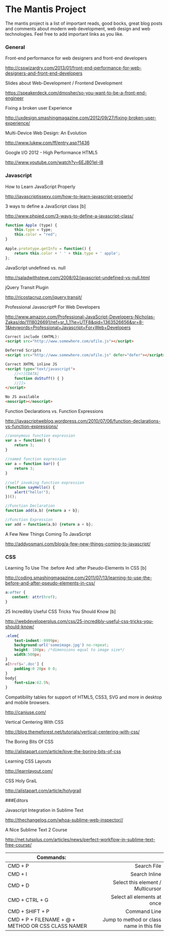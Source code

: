 # The Mantis Project

The mantis project is a list of important reads, good bocks, great blog posts and comments about modern web development, web design and web technologies. Feel free to add important links as you like.


### General

Front-end performance for web designers and front-end developers

http://csswizardry.com/2013/01/front-end-performance-for-web-designers-and-front-end-developers


Slides about Web-Development / Frontend Development

https://speakerdeck.com/dmosher/so-you-want-to-be-a-front-end-engineer


Fixing a broken user Experience

http://uxdesign.smashingmagazine.com/2012/09/27/fixing-broken-user-experience/


Multi-Device Web Design: An Evolution

http://www.lukew.com/ff/entry.asp?1436


Google I/O 2012 - High Performance HTML5

http://www.youtube.com/watch?v=6EJ801el-I8



### Javascript


How to Learn JavaScript Properly

http://javascriptissexy.com/how-to-learn-javascript-properly/


3 ways to define a JavaScript class [b]

http://www.phpied.com/3-ways-to-define-a-javascript-class/

```Javascript
function Apple (type) {
    this.type = type;
    this.color = "red";
}
 
Apple.prototype.getInfo = function() {
    return this.color + ' ' + this.type + ' apple';
};
```

JavaScript undefined vs. null

http://saladwithsteve.com/2008/02/javascript-undefined-vs-null.html

jQuery Transit Plugin

http://ricostacruz.com/jquery.transit/


Professional Javascript® For Web Developers

http://www.amazon.com/Professional-JavaScript-Developers-Nicholas-Zakas/dp/1118026691/ref=sr_1_1?ie=UTF8&qid=1363526656&sr=8-1&keywords=Professional+Javascript+For+Web+Developers

```HTML
Correct include (XHTML):	
<script src="http://www.somewhere.com/afile.js"></script>

Deferred Scripts	
<script src="http://www.somewhere.com/afile.js" defer="defer"></script>

Correct XHTML inline JS	
<script type="text/javascript">
	//<![CDATA[
	function doStuff() { }
	//]]>
</script>

No JS available	
<noscript></noscript>
```

Function Declarations vs. Function Expressions

http://javascriptweblog.wordpress.com/2010/07/06/function-declarations-vs-function-expressions/

```Javascript
//anonymous function expression
var a = function() {
    return 3;
}
 
//named function expression
var a = function bar() {
    return 3;
}
 
//self invoking function expression
(function sayHello() {
    alert("hello!");
})();

//Function Declaration
function add(a,b) {return a + b};

//Function Expression
var add = function(a,b) {return a + b};
```

A Few New Things Coming To JavaScript

http://addyosmani.com/blog/a-few-new-things-coming-to-javascript/


### CSS

Learning To Use The :before And :after Pseudo-Elements In CSS [b]

http://coding.smashingmagazine.com/2011/07/13/learning-to-use-the-before-and-after-pseudo-elements-in-css/

```CSS
a:after {
   content: attr(href);
}
```

25 Incredibly Useful CSS Tricks You Should Know [b]

http://webdeveloperplus.com/css/25-incredibly-useful-css-tricks-you-should-know/

```CSS
.elem{ 
	text-indent:-9999px; 
	background:url('someimage.jpg') no-repeat; 
	height: 100px; /*dimensions equal to image size*/
	width:500px;
}
a[href$='.doc'] { 
	padding:0 20px 0 0; 
}
body{ 
	font-size:62.5%;
}
```

Compatibility tables for support of HTML5, CSS3, SVG and more in desktop and mobile browsers.

http://caniuse.com/

Vertical Centering With CSS

http://blog.themeforest.net/tutorials/vertical-centering-with-css/

The Boring Bits Of CSS

http://alistapart.com/article/love-the-boring-bits-of-css

Learning CSS Layouts

http://learnlayout.com/

CSS Holy GraiL

http://alistapart.com/article/holygrail


###Editors

Javascript Integration in Sublime Text

http://thechangelog.com/whoa-sublime-web-inspector//

A Nice Sublime Text 2 Course

http://net.tutsplus.com/articles/news/perfect-workflow-in-sublime-text-free-course/

| Commands: | |
| ------------- | -----:|
| CMD + P | Search File |
| CMD + I| Search Inline |
| CMD + D| Select this element / Multicursor |
| CMD + CTRL + G| Select all elements at once |
| CMD + SHIFT + P| Command Line |
| CMD + P + FILENAME + @ + METHOD OR CSS CLASS NAMER | Jump to method or class name in this file |
